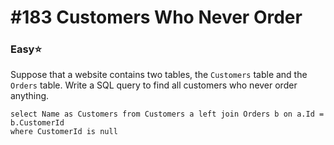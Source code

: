 # \#183 Customers Who Never Order

### Easy:star:

 Suppose that a website contains two tables, the `Customers` table and the `Orders` table. Write a SQL query to find all customers who never order anything.

```text
select Name as Customers from Customers a left join Orders b on a.Id = b.CustomerId
where CustomerId is null
```

